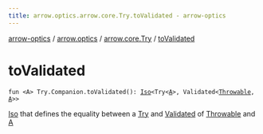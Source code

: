 ```yaml
---
title: arrow.optics.arrow.core.Try.toValidated - arrow-optics
---
```


[arrow-optics](../../index.html) / [arrow.optics](../index.html) / [arrow.core.Try](index.html) / [toValidated](./to-validated.html)

# toValidated

`fun <A> Try.Companion.toValidated(): `[`Iso`](../-iso.html)`<Try<`[`A`](to-validated.html#A)`>, Validated<`[`Throwable`](https://kotlinlang.org/api/latest/jvm/stdlib/kotlin/-throwable/index.html)`, `[`A`](to-validated.html#A)`>>`

[Iso](../-iso.html) that defines the equality between a [Try](#) and [Validated](#) of [Throwable](https://kotlinlang.org/api/latest/jvm/stdlib/kotlin/-throwable/index.html) and [A](to-validated.html#A)

